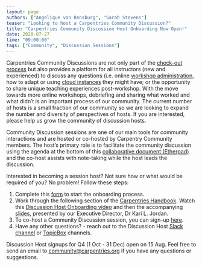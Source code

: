 ```yaml
---
layout: page
authors: ["Angelique van Rensburg", "Sarah Stevens"]
teaser: "Looking to host a Carpentries Community Discussion?"
title: "Carpentries Community Discussion Host Onboarding Now Open!"
date: 2020-07-27
time: "09:00:00"
tags: ["Community", "Discussion Sessions"] 
---
```


Carpentries Community Discussions are not only part of the [check-out process](https://carpentries.github.io/instructor-training/checkout/) but also provides a platform for all instructors (new and experienced) to discuss any questions (i.e. online [workshop administration](https://carpentries.org/blog/2020/04/instructor-updates-for-online-workshops/), how to adapt or using [cloud instances](https://carpentries.org/blog/2020/04/scaffolds/) they might have; or the opportunity to share unique teaching experiences post-workshop. With the move towards more online workshops, debriefing and sharing what worked and what didn’t is an important process of our community.  The current number of hosts is a small fraction of our community so we are looking to expand the number and diversity of perspectives of hosts.  If you are interested, please help us grow the community of discussion hosts.

Community Discussion sessions are one of our main tools for community interactions and are hosted or co-hosted by Carpentry Community members. The host’s primary role is to facilitate the community discussion using the agenda at the bottom of this [collaborative document (Etherpad)](https://pad.carpentries.org/community-discussions) and the co-host assists with note-taking while the host leads the discussion.

Interested in becoming a session host? Not sure how or what would be required of you? No problem! Follow these steps:

1. Complete this [form](https://docs.google.com/forms/d/1TCeCOW-S2Haj-56-Mv77U9J9TRiVdLs9TQAWUVQHPgg/view) to start the onboarding process.
2. Work through the following section of the [Carpentries Handbook](https://docs.carpentries.org/topic_folders/instructor_development/community_discussions.html).
   Watch this [Discussion Host Onboarding video](https://www.youtube.com/watch?v=4hP5kBmNdYM&t=2s) and then the accompanying [slides](https://docs.google.com/presentation/d/11pm8NeYr5YwaW3AS5-cI4NLYebyDi_qTYQwL8V4M61M/), presented by our Executive Director, Dr Kari L. Jordan.
3. To co-host a Community Discussion session, you can sign-up [here](https://pad.carpentries.org/community-discussions).
4. Have any other questions? - reach out to the Discussion Host [Slack channel](https://swcarpentry.slack.com/archives/CBHECTZJN) or [TopicBox](https://carpentries.topicbox.com/groups/discussion-hosts) channels.

Discussion Host signups for Q4 (1 Oct - 31 Dec) open on 15 Aug. Feel free to send an email to community@carpentries.org if you have any questions or suggestions.
